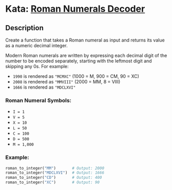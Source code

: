 # Kata: [Roman Numerals Decoder](https://www.codewars.com/kata/51b6249c4612257ac0000005)

## Description
Create a function that takes a Roman numeral as input and returns its value as a numeric decimal integer.

Modern Roman numerals are written by expressing each decimal digit of the number to be encoded separately, starting with the leftmost digit and skipping any 0s. For example:
- `1990` is rendered as `"MCMXC"` (1000 = M, 900 = CM, 90 = XC)
- `2008` is rendered as `"MMVIII"` (2000 = MM, 8 = VIII)
- `1666` is rendered as `"MDCLXVI"`

### Roman Numeral Symbols:
- `I = 1`
- `V = 5`
- `X = 10`
- `L = 50`
- `C = 100`
- `D = 500`
- `M = 1,000`

### Example:
```python
roman_to_integer("MM")       # Output: 2000
roman_to_integer("MDCLXVI")  # Output: 1666
roman_to_integer("CD")       # Output: 400
roman_to_integer("XC")       # Output: 90
```